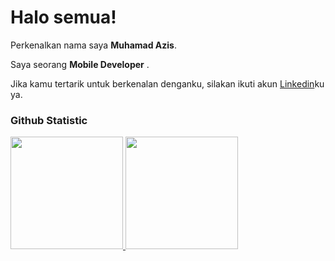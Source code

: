 # Halo semua! 
 
Perkenalkan nama saya **Muhamad Azis**.<br>
 
Saya seorang **Mobile Developer** .<br>
 
 
Jika kamu tertarik untuk berkenalan denganku, silakan ikuti akun [Linkedin](https://www.linkedin.com/in/muhamad-azis-17b59924b/)ku ya.
 
### Github Statistic
<p align="left">
<a href="https://github.com/blaztter">
  <img height="180em" src="https://github-readme-stats-eight-theta.vercel.app/api?username=penuliscode&show_icons=true&theme=algolia&include_all_commits=true&count_private=true"/>
  <img height="180em" src="https://github-readme-stats-eight-theta.vercel.app/api/top-langs/?username=penuliscode&layout=compact&layout=compact&theme=algolia"/>
</a>
</p>
